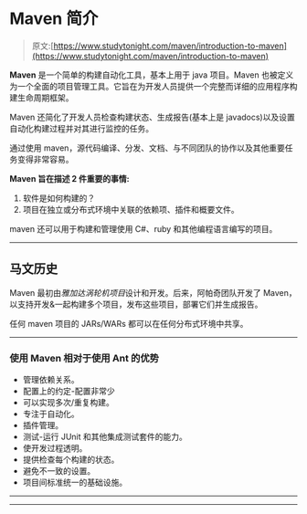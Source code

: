 # Maven 简介

> 原文:[https://www.studytonight.com/maven/introduction-to-maven](https://www.studytonight.com/maven/introduction-to-maven)

**Maven** 是一个简单的构建自动化工具，基本上用于 java 项目。Maven 也被定义为一个全面的项目管理工具。它旨在为开发人员提供一个完整而详细的应用程序构建生命周期框架。

Maven 还简化了开发人员检查构建状态、生成报告(基本上是 javadocs)以及设置自动化构建过程并对其进行监控的任务。

通过使用 maven，源代码编译、分发、文档、与不同团队的协作以及其他重要任务变得非常容易。

**Maven 旨在描述 2 件重要的事情:**

1.  软件是如何构建的？
2.  项目在独立或分布式环境中关联的依赖项、插件和概要文件。

maven 还可以用于构建和管理使用 C#、ruby 和其他编程语言编写的项目。

* * *

## 马文历史

Maven 最初由*雅加达涡轮机项目*设计和开发。后来，阿帕奇团队开发了 Maven，以支持开发&一起构建多个项目，发布这些项目，部署它们并生成报告。

任何 maven 项目的 JARs/WARs 都可以在任何分布式环境中共享。

* * *

### 使用 Maven 相对于使用 Ant 的优势

*   管理依赖关系。
*   配置上的约定-配置非常少
*   可以实现多次/重复构建。
*   专注于自动化。
*   插件管理。
*   测试-运行 JUnit 和其他集成测试套件的能力。
*   使开发过程透明。
*   提供检查每个构建的状态。
*   避免不一致的设置。
*   项目间标准统一的基础设施。

* * *

* * *